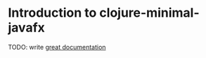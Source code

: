 # Introduction to clojure-minimal-javafx

TODO: write [great documentation](http://jacobian.org/writing/what-to-write/)

